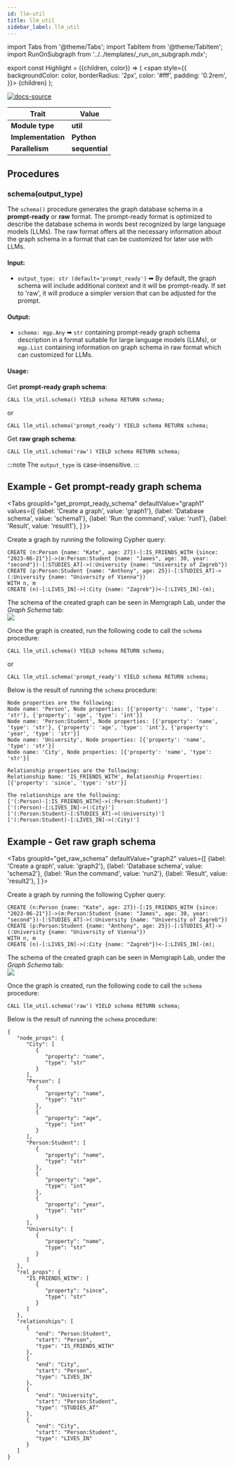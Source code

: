 ```yaml
---
id: llm-util
title: llm_util
sidebar_label: llm_util
---
```


import Tabs from '@theme/Tabs';
import TabItem from '@theme/TabItem';
import RunOnSubgraph from '../../templates/_run_on_subgraph.mdx';

export const Highlight = ({children, color}) => (
  <span
    style={{
      backgroundColor: color,
      borderRadius: '2px',
      color: '#fff',
      padding: '0.2rem',
    }}>
    {children}
  </span>
);

<!-- TODO - update link -->
[![docs-source](https://img.shields.io/badge/source-llm_util-FB6E00?logo=github&style=for-the-badge)](https://github.com/memgraph/mage/blob/main/python/json_util.py)

| Trait               | Value                                                 |
| ------------------- | ----------------------------------------------------- |
| **Module type**     | <Highlight color="#FB6E00">**util**</Highlight>  |
| **Implementation**  | <Highlight color="#FB6E00">**Python**</Highlight>     |
| **Parallelism**     | <Highlight color="#FB6E00">**sequential**</Highlight> |

## Procedures

<RunOnSubgraph/>

### schema(output_type)

The `schema()` procedure generates the graph database schema in a **prompt-ready** or **raw** format. The prompt-ready format is optimized to describe the database schema in words best recognized by large language models (LLMs). The raw format offers all the necessary information about the graph schema in a format that can be customized for later use with LLMs.

#### Input:

* `output_type: str (default='prompt_ready')` ➡ By default, the graph schema will include additional context and it will be prompt-ready. If set to 'raw', it will produce a simpler version that can be adjusted for the prompt.

#### Output:

* `schema: mgp.Any` ➡ `str` containing prompt-ready graph schema description in a format suitable for large language models (LLMs), or `mgp.List` containing information on graph schema in raw format which can customized for LLMs. 

#### Usage:
Get **prompt-ready graph schema**:
```cypher
CALL llm_util.schema() YIELD schema RETURN schema;
```
or
```cypher
CALL llm_util.schema('prompt_ready') YIELD schema RETURN schema;
```

Get **raw graph schema**:
```cypher
CALL llm_util.schema('raw') YIELD schema RETURN schema;
```

:::note
The `output_type` is case-insensitive. 
:::


## Example - Get prompt-ready graph schema

<Tabs
  groupId="get_prompt_ready_schema"
  defaultValue="graph1"
  values={[
    {label: 'Create a graph', value: 'graph1'},
    {label: 'Database schema', value: 'schema1'},
    {label: 'Run the command', value: 'run1'},
    {label: 'Result', value: 'result1'},
  ]
}>
  <TabItem value="graph1">

  Create a graph by running the following Cypher query:


```cypher
CREATE (n:Person {name: "Kate", age: 27})-[:IS_FRIENDS_WITH {since: "2023-06-21"}]->(m:Person:Student {name: "James", age: 30, year: "second"})-[:STUDIES_AT]->(:University {name: "University of Zagreb"}) CREATE (p:Person:Student {name: "Anthony", age: 25})-[:STUDIES_AT]->(:University {name: "University of Vienna"}) 
WITH n, m 
CREATE (n)-[:LIVES_IN]->(:City {name: "Zagreb"})<-[:LIVES_IN]-(m);
```
  </TabItem>

<TabItem value="schema1">
The schema of the created graph can be seen in Memgraph Lab, under the <em>Graph Schema</em> tab:

<div className={"imgSmaller"}>
<img src={require('../../data/query-modules/python/llm-util/memgraph-lab-schema.png').default}/>
</div>

</TabItem>

<TabItem value="run1">

Once the graph is created, run the following code to call the <code>schema</code> procedure:


```cypher
CALL llm_util.schema() YIELD schema RETURN schema;
```

or 

```cypher
CALL llm_util.schema('prompt_ready') YIELD schema RETURN schema;
```

</TabItem>

<TabItem value="result1">

Below is the result of running the <code>schema</code> procedure:


```
Node properties are the following:
Node name: 'Person', Node properties: [{'property': 'name', 'type': 'str'}, {'property': 'age', 'type': 'int'}]
Node name: 'Person:Student', Node properties: [{'property': 'name', 'type': 'str'}, {'property': 'age', 'type': 'int'}, {'property': 'year', 'type': 'str'}]
Node name: 'University', Node properties: [{'property': 'name', 'type': 'str'}]
Node name: 'City', Node properties: [{'property': 'name', 'type': 'str'}]

Relationship properties are the following:
Relationship Name: 'IS_FRIENDS_WITH', Relationship Properties: [{'property': 'since', 'type': 'str'}]

The relationships are the following:
['(:Person)-[:IS_FRIENDS_WITH]->(:Person:Student)']
['(:Person)-[:LIVES_IN]->(:City)']
['(:Person:Student)-[:STUDIES_AT]->(:University)']
['(:Person:Student)-[:LIVES_IN]->(:City)']
```

</TabItem>



</Tabs>

## Example - Get raw graph schema

<Tabs
  groupId="get_raw_schema"
  defaultValue="graph2"
  values={[
    {label: 'Create a graph', value: 'graph2'},
    {label: 'Database schema', value: 'schema2'},
    {label: 'Run the command', value: 'run2'},
    {label: 'Result', value: 'result2'},
  ]
}>
  <TabItem value="graph2">

  Create a graph by running the following Cypher query:


```cypher
CREATE (n:Person {name: "Kate", age: 27})-[:IS_FRIENDS_WITH {since: "2023-06-21"}]->(m:Person:Student {name: "James", age: 30, year: "second"})-[:STUDIES_AT]->(:University {name: "University of Zagreb"}) CREATE (p:Person:Student {name: "Anthony", age: 25})-[:STUDIES_AT]->(:University {name: "University of Vienna"}) 
WITH n, m 
CREATE (n)-[:LIVES_IN]->(:City {name: "Zagreb"})<-[:LIVES_IN]-(m);
```
  </TabItem>

<TabItem value="schema2">
The schema of the created graph can be seen in Memgraph Lab, under the <em>Graph Schema</em> tab:

<div className={"imgSmaller"}>
<img src={require('../../data/query-modules/python/llm-util/memgraph-lab-schema.png').default}/>
</div>

</TabItem>

<TabItem value="run2">

Once the graph is created, run the following code to call the <code>schema</code> procedure:


```cypher
CALL llm_util.schema('raw') YIELD schema RETURN schema;
```

</TabItem>

<TabItem value="result2">

Below is the result of running the <code>schema</code> procedure:


```
{
   "node_props": {
      "City": [
         {
            "property": "name",
            "type": "str"
         }
      ],
      "Person": [
         {
            "property": "name",
            "type": "str"
         },
         {
            "property": "age",
            "type": "int"
         }
      ],
      "Person:Student": [
         {
            "property": "name",
            "type": "str"
         },
         {
            "property": "age",
            "type": "int"
         },
         {
            "property": "year",
            "type": "str"
         }
      ],
      "University": [
         {
            "property": "name",
            "type": "str"
         }
      ]
   },
   "rel_props": {
      "IS_FRIENDS_WITH": [
         {
            "property": "since",
            "type": "str"
         }
      ]
   },
   "relationships": [
      {
         "end": "Person:Student",
         "start": "Person",
         "type": "IS_FRIENDS_WITH"
      },
      {
         "end": "City",
         "start": "Person",
         "type": "LIVES_IN"
      },
      {
         "end": "University",
         "start": "Person:Student",
         "type": "STUDIES_AT"
      },
      {
         "end": "City",
         "start": "Person:Student",
         "type": "LIVES_IN"
      }
   ]
}
```

</TabItem>



</Tabs>
